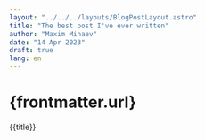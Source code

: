 ```yaml
---
layout: "../../../layouts/BlogPostLayout.astro"
title: "The best post I've ever written"
author: "Maxim Minaev"
date: "14 Apr 2023"
draft: true
lang: en
---
```

# {frontmatter.url}

{{title}}